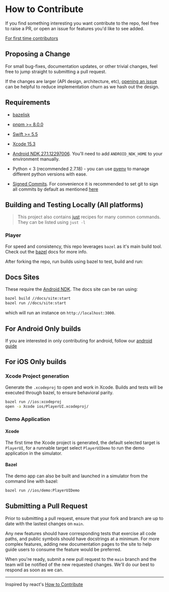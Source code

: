 # How to Contribute

If you find something interesting you want contribute to the repo, feel free to raise a PR, or open an issue for features you'd like to see added.

[For first time contributors](./newCONTRIBUTORS.md)

## Proposing a Change

For small bug-fixes, documentation updates, or other trivial changes, feel free to jump straight to submitting a pull request. 

If the changes are larger (API design, architecture, etc), [opening an issue](https://github.com/player-ui/player/issues/new/choose) can be helpful to reduce implementation churn as we hash out the design.

## Requirements
* [bazelisk](https://github.com/bazelbuild/bazelisk)
* [pnpm >= 8.0.0](https://pnpm.io/installation)

* [Swift >= 5.5](https://www.swift.org/download/)
* [Xcode 15.3](https://developer.apple.com/download/all/) 

* [Android NDK 27.1.12297006](https://github.com/android/ndk/releases/tag/r27b). You'll need to add `ANDROID_NDK_HOME` to your environment manually.
* Python < 3 (recommended 2.7.18) - you can use [pyenv](https://realpython.com/intro-to-pyenv/) to manage different python versions with ease. 

* [Signed Commits](https://docs.github.com/en/authentication/managing-commit-signature-verification/about-commit-signature-verification). For convenience it is recommended to set git to sign all commits by default as mentioned [here](https://docs.github.com/en/authentication/managing-commit-signature-verification/telling-git-about-your-signing-key)

## Building and Testing Locally (All platforms)

> This project also contains [just](https://github.com/casey/just) recipes for many common commands. They can be listed using `just -l`

### Player
For speed and consistency, this repo leverages `bazel` as it's main build tool. Check out the [bazel](https://bazel.build/) docs for more info.

After forking the repo, run builds using bazel to test, build and run:

## Docs Sites
These require the [Android NDK](https://developer.android.com/ndk).
The docs site can be ran using:

```bash
bazel build //docs/site:start
bazel run //docs/site:start
```
which will run an instance on `http://localhost:3000`.


## For Android Only builds
If you are interested in only contributing for android, follow our [android guide](https://github.com/player-ui/player/blob/main/android/demo/README.md)

## For iOS Only builds
### Xcode Project generation
Generate the `.xcodeproj` to open and work in Xcode. Builds and tests will be executed through bazel, to ensure behavioral parity.

```bash
bazel run //ios:xcodeproj
open -a Xcode ios/PlayerUI.xcodeproj/
```
### Demo Application
#### Xcode
The first time the Xcode project is generated, the default selected target is `PlayerUI`, for a runnable target select `PlayerUIDemo` to run the demo application in the simulator.

#### Bazel
The demo app can also be built and launched in a simulator from the command line with bazel:
```bash
bazel run //ios/demo:PlayerUIDemo
```

## Submitting a Pull Request

Prior to submitting a pull request, ensure that your fork and branch are up to date with the lastest changes on `main`. 

Any new features should have corresponding tests that exercise all code paths, and public symbols should have docstrings at a minimum. For more complex features, adding new documentation pages to the site to help guide users to consume the feature would be preferred.

When you're ready, submit a new pull request to the `main` branch and the team will be notified of the new requested changes. We'll do our best to respond as soon as we can. 

---

Inspired by react's [How to Contribute](https://reactjs.org/docs/how-to-contribute.html)
